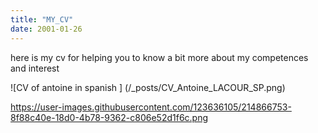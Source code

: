 ```yaml
---
title: "MY_CV"
date: 2001-01-26
---
```

here is my cv for helping you to know a bit more about my competences and interest

![CV of antoine in spanish ] (/_posts/CV_Antoine_LACOUR_SP.png)

https://user-images.githubusercontent.com/123636105/214866753-8f88c40e-18d0-4b78-9362-c806e52d1f6c.png
